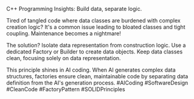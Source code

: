 C++ Programming Insights: Build data, separate logic.

Tired of tangled code where data classes are burdened with complex creation logic? It's a common issue leading to bloated classes and tight coupling. Maintenance becomes a nightmare!

The solution? Isolate data representation from construction logic. Use a dedicated Factory or Builder to create data objects. Keep data classes clean, focusing solely on data representation.

This principle shines in AI coding. When AI generates complex data structures, factories ensure clean, maintainable code by separating data definition from the AI's generation process. #AICoding #SoftwareDesign #CleanCode #FactoryPattern #SOLIDPrinciples